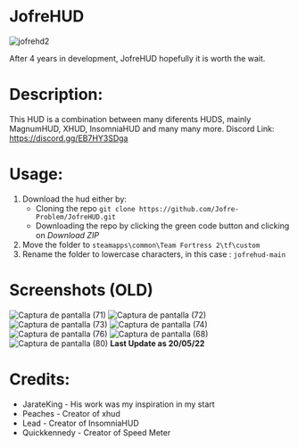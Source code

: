 # JofreHUD

![jofrehd2](https://user-images.githubusercontent.com/70734327/235264531-3d6bb54c-96d6-4dc9-a683-da119937361f.png)

After 4 years in development, JofreHUD hopefully it is worth the wait.

# Description:
This HUD is a combination between many diferents HUDS, mainly MagnumHUD, XHUD, InsomniaHUD and many many more.
Discord Link: https://discord.gg/EB7HY3SDga

# Usage:
1. Download the hud either by:
   - Cloning the repo `git clone https://github.com/Jofre-Problem/JofreHUD.git`
   - Downloading the repo by clicking the green code button and clicking on *Download ZIP*
2. Move the folder to `steamapps\common\Team Fortress 2\tf\custom`
3. Rename the folder to lowercase characters, in this case : `jofrehud-main`

# Screenshots (OLD)
![Captura de pantalla (71)](https://user-images.githubusercontent.com/70734327/169419095-d336de4f-cba6-4fd1-98f2-6a6abb07b56a.png)
![Captura de pantalla (72)](https://user-images.githubusercontent.com/70734327/169419129-0d0d380c-dcb4-4ff7-ba77-fc9ea25f7a94.png)
![Captura de pantalla (73)](https://user-images.githubusercontent.com/70734327/169419138-b7fcbe21-d201-48db-ac47-f1c7579f5afb.png)
![Captura de pantalla (74)](https://user-images.githubusercontent.com/70734327/169419166-cfec5174-a3e5-411b-aca8-44a74d192bd3.png)
![Captura de pantalla (76)](https://user-images.githubusercontent.com/70734327/169419176-afa58726-2c30-41f4-8376-7ae2ff543585.png)
![Captura de pantalla (68)](https://user-images.githubusercontent.com/70734327/168952110-021004b7-ea87-4014-aa1a-6d8c457cb489.png)
![Captura de pantalla (80)](https://user-images.githubusercontent.com/70734327/169620677-288811cc-7e23-4d89-86be-611cf0739aa9.png)
**Last Update as 20/05/22**

# Credits:
- JarateKing - His work was my inspiration in my start
- Peaches - Creator of xhud
- Lead - Creator of InsomniaHUD
- Quickkennedy - Creator of Speed Meter
